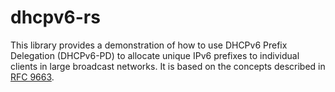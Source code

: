 # dhcpv6-rs
This library provides a demonstration of how to use DHCPv6 Prefix Delegation (DHCPv6-PD) to allocate unique IPv6 prefixes to individual clients in large broadcast networks. It is based on the concepts described in [RFC 9663](https://datatracker.ietf.org/doc/rfc9663/).

